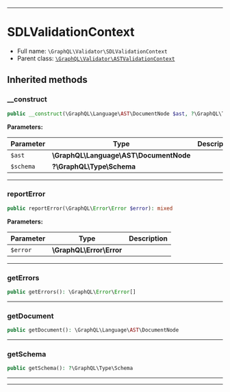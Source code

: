 ***

# SDLValidationContext





* Full name: `\GraphQL\Validator\SDLValidationContext`
* Parent class: [`\GraphQL\Validator\ASTValidationContext`](./ASTValidationContext.md)






## Inherited methods


### __construct



```php
public __construct(\GraphQL\Language\AST\DocumentNode $ast, ?\GraphQL\Type\Schema $schema = null): mixed
```








**Parameters:**

| Parameter | Type | Description |
|-----------|------|-------------|
| `$ast` | **\GraphQL\Language\AST\DocumentNode** |  |
| `$schema` | **?\GraphQL\Type\Schema** |  |




***

### reportError



```php
public reportError(\GraphQL\Error\Error $error): mixed
```








**Parameters:**

| Parameter | Type | Description |
|-----------|------|-------------|
| `$error` | **\GraphQL\Error\Error** |  |




***

### getErrors



```php
public getErrors(): \GraphQL\Error\Error[]
```











***

### getDocument



```php
public getDocument(): \GraphQL\Language\AST\DocumentNode
```











***

### getSchema



```php
public getSchema(): ?\GraphQL\Type\Schema
```











***


***

